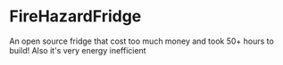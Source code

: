 # FireHazardFridge
An open source fridge that cost too much money and took 50+ hours to build! Also it's very energy inefficient
